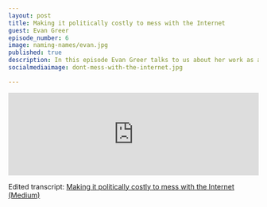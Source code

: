 ```yaml
---
layout: post
title: Making it politically costly to mess with the Internet
guest: Evan Greer
episode_number: 6
image: naming-names/evan.jpg
published: true
description: In this episode Evan Greer talks to us about her work as a musician, and as campaign director for Fight For The Future, the non-profit that organized the massive 2012 campaign against SOPA/PIPA. We talk about how Fight For The Future approaches issue campaigning, and why shifting cultural paradigms are more important than winning legal battles.
socialmediaimage: dont-mess-with-the-internet.jpg

---
```


<iframe width="100%" height="166" scrolling="no" frameborder="no" src="https://w.soundcloud.com/player/?url=https%3A//api.soundcloud.com/tracks/246204487&amp;color=ff5500&amp;auto_play=false&amp;hide_related=false&amp;show_comments=true&amp;show_user=true&amp;show_reposts=false"></iframe>

Edited transcript: [Making it politically costly to mess with the Internet (Medium)](https://medium.com/@drewwilson/making-it-politically-costly-to-mess-with-the-internet-388da60a8e61)
